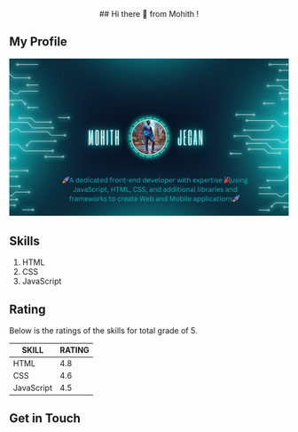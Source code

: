 <center>## Hi there 👋 from Mohith !</center>

<!--
**MohithJegan/MohithJegan** is a ✨ _special_ ✨ repository because its `README.md` (this file) appears on your GitHub profile.

Here are some ideas to get you started:

- 🔭 I’m currently working on ...
- 🌱 I’m currently learning ...
- 👯 I’m looking to collaborate on ...
- 🤔 I’m looking for help with ...
- 💬 Ask me about ...
- 📫 How to reach me: ...
- 😄 Pronouns: ...
- ⚡ Fun fact: ...
-->
## My Profile
![My Profile](profile.png)

## Skills
1. HTML
2. CSS
3. JavaScript

## Rating
Below is the ratings of the skills for total grade of 5.

| SKILL      |   RATING     |
|----------- |------------- |
| HTML       |    4.8       |
| CSS        |    4.6       |
| JavaScript |    4.5       |


## Get in Touch

